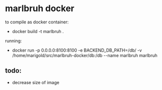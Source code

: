 # marlbruh docker

to compile as docker container:
* docker build -t marlbruh .

running:
* docker run -p 0.0.0.0:8100:8100 -e BACKEND_DB_PATH=/db/ -v /home/marigold/src/marlbruh-docker/db:/db --name marlbruh marlbruh

## todo:
* decrease size of image